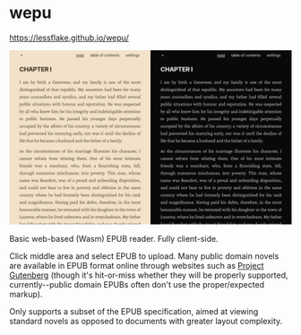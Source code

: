 # wepu

https://lessflake.github.io/wepu/

![Preview](./preview.png)

Basic web-based (Wasm) EPUB reader. Fully client-side.

Click middle area and select EPUB to upload. Many public domain novels are available in EPUB format online through websites such as [Project Gutenberg](https://www.gutenberg.org/) (though it's hit-or-miss whether they will be properly supported, currently--public domain EPUBs often don't use the proper/expected markup).

Only supports a subset of the EPUB specification, aimed at viewing standard novels as opposed to documents with greater layout complexity.
